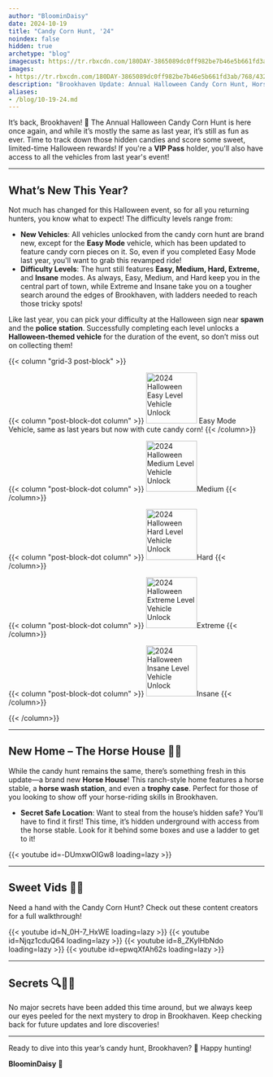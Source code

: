 ```yaml
---
author: "BloominDaisy"
date: 2024-10-19
title: "Candy Corn Hunt, '24"
noindex: false
hidden: true
archetype: "blog"
imagecust: https://tr.rbxcdn.com/180DAY-3865089dc0ff982be7b46e5b661fd3ab/768/432/Image/Png/noFilter
images:
- https://tr.rbxcdn.com/180DAY-3865089dc0ff982be7b46e5b661fd3ab/768/432/Image/Png/noFilter
description: "Brookhaven Update: Annual Halloween Candy Corn Hunt, Horse House, and more."
aliases:
- /blog/10-19-24.md
---
```


It’s back, Brookhaven! 🎃 The Annual Halloween Candy Corn Hunt is here once again, and while it’s mostly the same as last year, it’s still as fun as ever. Time to track down those hidden candies and score some sweet, limited-time Halloween rewards! If you're a **VIP Pass** holder, you'll also have access to all the vehicles from last year's event!

---

## What’s New This Year?

Not much has changed for this Halloween event, so for all you returning hunters, you know what to expect! The difficulty levels range from:

- **New Vehicles**: All vehicles unlocked from the candy corn hunt are brand new, except for the **Easy Mode** vehicle, which has been updated to feature candy corn pieces on it. So, even if you completed Easy Mode last year, you'll want to grab this revamped ride!
- **Difficulty Levels**: The hunt still features **Easy, Medium, Hard, Extreme,** and **Insane** modes. As always, Easy, Medium, and Hard keep you in the central part of town, while Extreme and Insane take you on a tougher search around the edges of Brookhaven, with ladders needed to reach those tricky spots!


Like last year, you can pick your difficulty at the Halloween sign near **spawn** and the **police station**. Successfully completing each level unlocks a **Halloween-themed vehicle** for the duration of the event, so don’t miss out on collecting them!

{{< column "grid-3 post-block" >}}


{{< column "post-block-dot column" >}}
<img src="/images/blog/2024_halloween_easy_mode_vehicle.png" loading="lazy" alt="2024 Halloween Easy Level Vehicle Unlock" style="width: auto; height: 100px;"> Easy Mode Vehicle, same as last years but now with cute candy corn!
{{< /column>}}

{{< column "post-block-dot column" >}}
<img src="/images/blog/2024_halloween_medium_mode_vehicle.png" loading="lazy" alt="2024 Halloween Medium Level Vehicle Unlock" style="width: auto; height: 100px;">Medium
{{< /column>}}

{{< column "post-block-dot column" >}}
<img src="/images/blog/2024_halloween_hard_mode_vehicle.png" loading="lazy" alt="2024 Halloween Hard Level Vehicle Unlock" style="width: auto; height: 100px;">Hard
{{< /column>}}

{{< column "post-block-dot column" >}}
<img src="/images/blog/2024_halloween_extreme_mode_vehicle.png" loading="lazy" alt="2024 Halloween Extreme Level Vehicle Unlock" style="width: auto; height: 100px;">Extreme
{{< /column>}}

{{< column "post-block-dot column" >}}
<img src="/images/blog/2024_halloween_insane_mode_vehicle.png" loading="lazy" alt="2024 Halloween Insane Level Vehicle Unlock" style="width: auto; height: 100px;">Insane
{{< /column>}}

{{< /column>}}

---

## New Home – The Horse House 🏡🐴

While the candy hunt remains the same, there’s something fresh in this update—a brand new **Horse House**! This ranch-style home features a horse stable, a **horse wash station**, and even a **trophy case**. Perfect for those of you looking to show off your horse-riding skills in Brookhaven.

- **Secret Safe Location**: Want to steal from the house’s hidden safe? You’ll have to find it first! This time, it’s hidden underground with access from the horse stable. Look for it behind some boxes and use a ladder to get to it!


<div class=" post-vid-dot">
{{< youtube id=-DUmxwOIGw8 loading=lazy >}}
</div>

---

## Sweet Vids 🍬🎥

Need a hand with the Candy Corn Hunt? Check out these content creators for a full walkthrough!

<div class="grid-2 post-vid-dot">
{{< youtube id=N_0H-7_HxWE loading=lazy >}}
{{< youtube id=Njqz1cduQ64 loading=lazy >}}
{{< youtube id=8_ZKylHbNdo loading=lazy >}}
{{< youtube id=epwqXfAh62s loading=lazy >}}
</div>

---

## Secrets 🔍🕵️‍♂️

No major secrets have been added this time around, but we always keep our eyes peeled for the next mystery to drop in Brookhaven. Keep checking back for future updates and lore discoveries!

---

Ready to dive into this year’s candy hunt, Brookhaven? 🎃 Happy hunting!

**BloominDaisy** 💜
